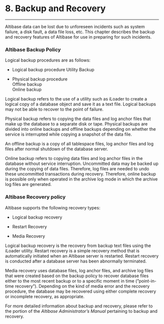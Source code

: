# 8. Backup and Recovery

------------

Altibase data can be lost due to unforeseen incidents such as system failure, a disk fault, a data file loss, etc. This chapter describes the backup and recovery features of Altibase for use in preparing for such incidents.

### Altibase Backup Policy

Logical backup procedures are as follows:

-   Logical backup procedure
    Utility Backup

-   Physical backup procedure  
    Offline backup  
    Online backup 

Logical backup refers to the use of a utility such as iLoader to create a logical copy of a database object and save it as a text file. Logical backups may not be able to recover to the point of failure.

Physical backup refers to copying the data files and log anchor files that make up the database to a separate disk or tape. Physical backups are divided into online backups and offline backups depending on whether the service is interrupted while copying a snapshot of the data file.

An offline backup is a copy of all tablespace files, log anchor files and log files after normal shutdown of the database server.

Online backup refers to copying data files and log anchor files in the database without service interruption. Uncommitted data may be backed up during the copying of data files. Therefore, log files are needed to undo these uncommitted transactions during recovery. Therefore, online backup is possible only when operated in the archive log mode in which the archive log files are generated.

### Altibase Recovery policy

Altibase supports the following recovery types:

-   Logical backup recovery

-   Restart Recovery

-   Media Recovery

Logical backup recovery is the recovery from backup text files using the iLoader utility. Restart recovery is a simple recovery method that is automatically initiated when an Altibase server is restarted. Restart recovery is conducted after a database server has been abnormally terminated.

Media recovery uses database files, log anchor files, and archive log files that were created
based on the backup policy to recover database files either to the most recent backup or to a specific moment in time (”point-in-time recovery”). Depending on the kind of media error
and the recovery procedure, the database may be recovered using either complete recovery
or incomplete recovery, as appropriate. 

For more detailed information about backup and recovery, please refer to the portion of the *Altibase Administrator’s Manual* pertaining to backup and recovery.




